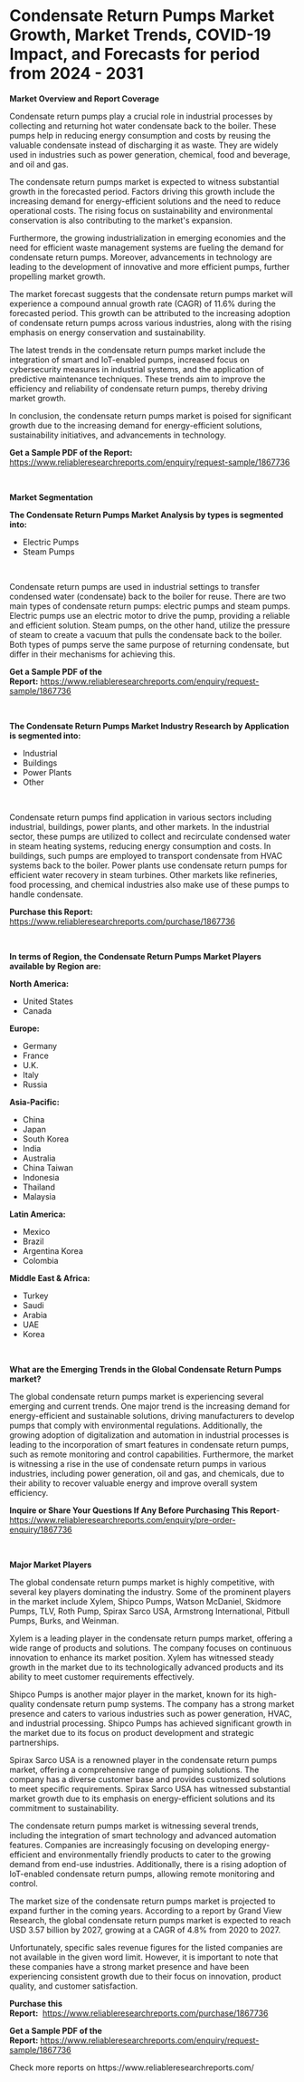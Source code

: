 <p><h1>Condensate Return Pumps Market Growth, Market Trends, COVID-19 Impact, and Forecasts for period from 2024 - 2031</h1></p><p><strong>Market Overview and Report Coverage</strong></p>
<p><p>Condensate return pumps play a crucial role in industrial processes by collecting and returning hot water condensate back to the boiler. These pumps help in reducing energy consumption and costs by reusing the valuable condensate instead of discharging it as waste. They are widely used in industries such as power generation, chemical, food and beverage, and oil and gas.</p><p>The condensate return pumps market is expected to witness substantial growth in the forecasted period. Factors driving this growth include the increasing demand for energy-efficient solutions and the need to reduce operational costs. The rising focus on sustainability and environmental conservation is also contributing to the market's expansion.</p><p>Furthermore, the growing industrialization in emerging economies and the need for efficient waste management systems are fueling the demand for condensate return pumps. Moreover, advancements in technology are leading to the development of innovative and more efficient pumps, further propelling market growth.</p><p>The market forecast suggests that the condensate return pumps market will experience a compound annual growth rate (CAGR) of 11.6% during the forecasted period. This growth can be attributed to the increasing adoption of condensate return pumps across various industries, along with the rising emphasis on energy conservation and sustainability.</p><p>The latest trends in the condensate return pumps market include the integration of smart and IoT-enabled pumps, increased focus on cybersecurity measures in industrial systems, and the application of predictive maintenance techniques. These trends aim to improve the efficiency and reliability of condensate return pumps, thereby driving market growth.</p><p>In conclusion, the condensate return pumps market is poised for significant growth due to the increasing demand for energy-efficient solutions, sustainability initiatives, and advancements in technology.</p></p>
<p><strong>Get a Sample PDF of the Report:</strong> <a href="https://www.reliableresearchreports.com/enquiry/request-sample/1867736">https://www.reliableresearchreports.com/enquiry/request-sample/1867736</a></p>
<p>&nbsp;</p>
<p><strong>Market Segmentation</strong></p>
<p><strong>The Condensate Return Pumps Market Analysis by types is segmented into:</strong></p>
<p><ul><li>Electric Pumps</li><li>Steam Pumps</li></ul></p>
<p>&nbsp;</p>
<p><p>Condensate return pumps are used in industrial settings to transfer condensed water (condensate) back to the boiler for reuse. There are two main types of condensate return pumps: electric pumps and steam pumps. Electric pumps use an electric motor to drive the pump, providing a reliable and efficient solution. Steam pumps, on the other hand, utilize the pressure of steam to create a vacuum that pulls the condensate back to the boiler. Both types of pumps serve the same purpose of returning condensate, but differ in their mechanisms for achieving this.</p></p>
<p><strong>Get a Sample PDF of the Report:</strong>&nbsp;<a href="https://www.reliableresearchreports.com/enquiry/request-sample/1867736">https://www.reliableresearchreports.com/enquiry/request-sample/1867736</a></p>
<p>&nbsp;</p>
<p><strong>The Condensate Return Pumps Market Industry Research by Application is segmented into:</strong></p>
<p><ul><li>Industrial</li><li>Buildings</li><li>Power Plants</li><li>Other</li></ul></p>
<p>&nbsp;</p>
<p><p>Condensate return pumps find application in various sectors including industrial, buildings, power plants, and other markets. In the industrial sector, these pumps are utilized to collect and recirculate condensed water in steam heating systems, reducing energy consumption and costs. In buildings, such pumps are employed to transport condensate from HVAC systems back to the boiler. Power plants use condensate return pumps for efficient water recovery in steam turbines. Other markets like refineries, food processing, and chemical industries also make use of these pumps to handle condensate.</p></p>
<p><strong>Purchase this Report:</strong>&nbsp; <a href="https://www.reliableresearchreports.com/purchase/1867736">https://www.reliableresearchreports.com/purchase/1867736</a></p>
<p>&nbsp;</p>
<p><strong>In terms of Region, the Condensate Return Pumps Market Players available by Region are:</strong></p>
<p>
    <p> <strong> North America: </strong>
        <ul>
            <li>United States</li>
            <li>Canada</li>
        </ul>
        </p> 
    <p> <strong> Europe: </strong>
        <ul>
            <li>Germany</li>
            <li>France</li>
            <li>U.K.</li>
            <li>Italy</li>
            <li>Russia</li>
        </ul>
        </p> 
    <p> <strong> Asia-Pacific: </strong>
        <ul>
            <li>China</li>
            <li>Japan</li>
            <li>South Korea</li>
            <li>India</li>
            <li>Australia</li>
            <li>China Taiwan</li>
            <li>Indonesia</li>
            <li>Thailand</li>
            <li>Malaysia</li>
        </ul>
        </p> 
    <p> <strong> Latin America: </strong>
        <ul>
            <li>Mexico</li>
            <li>Brazil</li>
            <li>Argentina Korea</li>
            <li>Colombia</li>
        </ul>
        </p> 
    <p> <strong> Middle East & Africa: </strong>
        <ul>
            <li>Turkey</li>
            <li>Saudi</li>
            <li>Arabia</li>
            <li>UAE</li>
            <li>Korea</li>
        </ul>
    </p>
    </p>
<p>&nbsp;</p>
<p><strong>What are the Emerging Trends in the Global Condensate Return Pumps market?</strong></p>
<p><p>The global condensate return pumps market is experiencing several emerging and current trends. One major trend is the increasing demand for energy-efficient and sustainable solutions, driving manufacturers to develop pumps that comply with environmental regulations. Additionally, the growing adoption of digitalization and automation in industrial processes is leading to the incorporation of smart features in condensate return pumps, such as remote monitoring and control capabilities. Furthermore, the market is witnessing a rise in the use of condensate return pumps in various industries, including power generation, oil and gas, and chemicals, due to their ability to recover valuable energy and improve overall system efficiency.</p></p>
<p><strong>Inquire or Share Your Questions If Any Before Purchasing This Report</strong>- <a href="https://www.reliableresearchreports.com/enquiry/pre-order-enquiry/1867736">https://www.reliableresearchreports.com/enquiry/pre-order-enquiry/1867736</a></p>
<p>&nbsp;</p>
<p><strong>Major Market Players</strong></p>
<p><p>The global condensate return pumps market is highly competitive, with several key players dominating the industry. Some of the prominent players in the market include Xylem, Shipco Pumps, Watson McDaniel, Skidmore Pumps, TLV, Roth Pump, Spirax Sarco USA, Armstrong International, Pitbull Pumps, Burks, and Weinman.</p><p>Xylem is a leading player in the condensate return pumps market, offering a wide range of products and solutions. The company focuses on continuous innovation to enhance its market position. Xylem has witnessed steady growth in the market due to its technologically advanced products and its ability to meet customer requirements effectively. </p><p>Shipco Pumps is another major player in the market, known for its high-quality condensate return pump systems. The company has a strong market presence and caters to various industries such as power generation, HVAC, and industrial processing. Shipco Pumps has achieved significant growth in the market due to its focus on product development and strategic partnerships.</p><p>Spirax Sarco USA is a renowned player in the condensate return pumps market, offering a comprehensive range of pumping solutions. The company has a diverse customer base and provides customized solutions to meet specific requirements. Spirax Sarco USA has witnessed substantial market growth due to its emphasis on energy-efficient solutions and its commitment to sustainability.</p><p>The condensate return pumps market is witnessing several trends, including the integration of smart technology and advanced automation features. Companies are increasingly focusing on developing energy-efficient and environmentally friendly products to cater to the growing demand from end-use industries. Additionally, there is a rising adoption of IoT-enabled condensate return pumps, allowing remote monitoring and control.</p><p>The market size of the condensate return pumps market is projected to expand further in the coming years. According to a report by Grand View Research, the global condensate return pumps market is expected to reach USD 3.57 billion by 2027, growing at a CAGR of 4.8% from 2020 to 2027.</p><p>Unfortunately, specific sales revenue figures for the listed companies are not available in the given word limit. However, it is important to note that these companies have a strong market presence and have been experiencing consistent growth due to their focus on innovation, product quality, and customer satisfaction.</p></p>
<p><strong>Purchase this Report:</strong>&nbsp;&nbsp;<a href="https://www.reliableresearchreports.com/purchase/1867736">https://www.reliableresearchreports.com/purchase/1867736</a></p>
<p></p>
<p><strong>Get a Sample PDF of the Report:</strong>&nbsp;<a href="https://www.reliableresearchreports.com/enquiry/request-sample/1867736">https://www.reliableresearchreports.com/enquiry/request-sample/1867736</a></p>
<p>Check more reports on https://www.reliableresearchreports.com/</p>